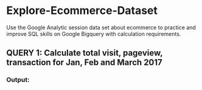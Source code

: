# Explore-Ecommerce-Dataset
Use the Google Analytic session data set about ecommerce to practice and improve SQL skills on Google Bigquery with calculation requirements.
## QUERY 1: Calculate total visit, pageview, transaction for Jan, Feb and March 2017
### Output:

